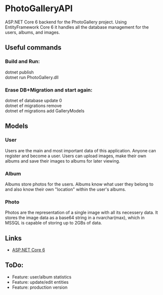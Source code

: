 # PhotoGalleryAPI
ASP.NET Core 6 backend for the PhotoGallery project. Using EntityFramework Core 6 it handles all the database management for the users, albums, and images.

## Useful commands

### Build and Run:
dotnet publish<br/>
dotnet run PhotoGallery.dll

### Erase DB+Migration and start again:
dotnet ef database update 0<br/>
dotnet ef migrations remove<br/>
dotnet ef migrations add GalleryModels

## Models

### User
Users are the main and most important data of this application. Anyone can register and become a user. Users can upload images, make their own albums and save their images to albums for later viewing.

### Album
Albums store photos for the users. Albums know what user they belong to and also know their own "location" within the user's albums.

### Photo
Photos are the representation of a single image with all its necessery data. It stores the image data as a base64 string in a nvarchar(max), which in MSSQL is capable of storing up to 2GBs of data.

## Links
- [ASP.NET Core 6](https://learn.microsoft.com/en-us/aspnet/core/?view=aspnetcore-6.0)

## ToDo:
- Feature: user/album statistics
- Feature: update/edit entities
- Feature: production version